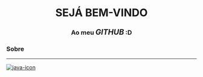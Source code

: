 

<h1 align="center">SEJÁ BEM-VINDO</h1>
<h3 align="center">Ao meu <big><i>GITHUB</i></big> :D</h3>
<h3>Sobre</h3>

___

<a href='https://postimg.cc/YvSGR653' target='_blank'><img src='https://i.postimg.cc/YvSGR653/java-icon.png' border='0' alt='java-icon'/></a>
